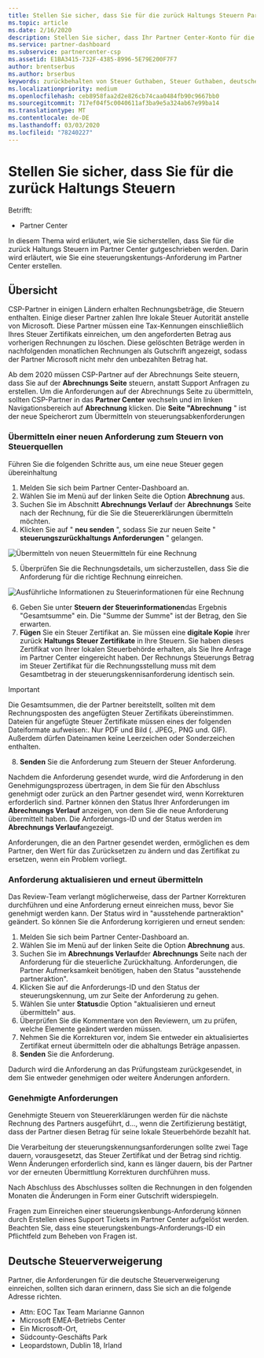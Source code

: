 ```yaml
---
title: Stellen Sie sicher, dass Sie für die zurück Haltungs Steuern Partner Center
ms.topic: article
ms.date: 2/16/2020
description: Stellen Sie sicher, dass Ihr Partner Center-Konto für die zurück Haltungs Steuern vorgesehen ist, indem Sie im Partner Center eine Anforderung zum Steuern der
ms.service: partner-dashboard
ms.subservice: partnercenter-csp
ms.assetid: E1BA3415-732F-4385-8996-5E79E200F7F7
author: brentserbus
ms.author: brserbus
keywords: zurückbehalten von Steuer Guthaben, Steuer Guthaben, deutschen Steuer Guthaben, Steuer Zertifikaten
ms.localizationpriority: medium
ms.openlocfilehash: ceb8958faa2d2e826cb74caa0484fb90c9667bb0
ms.sourcegitcommit: 717ef04f5c0040611af3ba9e5a324ab67e99ba14
ms.translationtype: MT
ms.contentlocale: de-DE
ms.lasthandoff: 03/03/2020
ms.locfileid: "78240227"
---
```

# <a name="make-sure-you-are-credited-for-withholding-tax"></a>Stellen Sie sicher, dass Sie für die zurück Haltungs Steuern

Betrifft:

- Partner Center

In diesem Thema wird erläutert, wie Sie sicherstellen, dass Sie für die zurück Haltungs Steuern im Partner Center gutgeschrieben werden. Darin wird erläutert, wie Sie eine steuerungskentungs-Anforderung im Partner Center erstellen.

## <a name="overview"></a>Übersicht

CSP-Partner in einigen Ländern erhalten Rechnungsbeträge, die Steuern enthalten. Einige dieser Partner zahlen Ihre lokale Steuer Autorität anstelle von Microsoft. Diese Partner müssen eine Tax-Kennungen einschließlich Ihres Steuer Zertifikats einreichen, um den angeforderten Betrag aus vorherigen Rechnungen zu löschen. Diese gelöschten Beträge werden in nachfolgenden monatlichen Rechnungen als Gutschrift angezeigt, sodass der Partner Microsoft nicht mehr den unbezahlten Betrag hat.

Ab dem 2020 müssen CSP-Partner auf der Abrechnungs Seite steuern, dass Sie auf der **Abrechnungs Seite** steuern, anstatt Support Anfragen zu erstellen. Um die Anforderungen auf der Abrechnungs Seite zu übermitteln, sollten CSP-Partner in das **Partner Center** wechseln und im linken Navigationsbereich auf **Abrechnung** klicken. Die **Seite "Abrechnung** " ist der neue Speicherort zum Übermitteln von steuerungsabkenforderungen 

### <a name="submit-a-new-tax-withholding-request"></a>Übermitteln einer neuen Anforderung zum Steuern von Steuerquellen

Führen Sie die folgenden Schritte aus, um eine neue Steuer gegen übereinhaltung

1. Melden Sie sich beim Partner Center-Dashboard an.
2. Wählen Sie im Menü auf der linken Seite die Option **Abrechnung** aus.
3. Suchen Sie im Abschnitt **Abrechnungs Verlauf** der **Abrechnungs** Seite nach der Rechnung, für die Sie die Steuererklärungen übermitteln möchten.
4. Klicken Sie auf " **neu senden** ", sodass Sie zur neuen Seite " **steuerungszurückhaltungs Anforderungen** " gelangen.

![Übermitteln von neuen Steuermitteln für eine Rechnung](images/wht1.png)

5. Überprüfen Sie die Rechnungsdetails, um sicherzustellen, dass Sie die Anforderung für die richtige Rechnung einreichen.

![Ausführliche Informationen zu Steuerinformationen für eine Rechnung](images/wht2.png)

6. Geben Sie unter **Steuern der Steuerinformationen**das Ergebnis "Gesamtsumme" ein. Die "Summe der Summe" ist der Betrag, den Sie erwarten.
7. **Fügen** Sie ein Steuer Zertifikat an. Sie müssen eine **digitale Kopie** ihrer zurück **Haltungs Steuer Zertifikate** in Ihre Steuern. Sie haben dieses Zertifikat von Ihrer lokalen Steuerbehörde erhalten, als Sie Ihre Anfrage im Partner Center eingereicht haben. Der Rechnungs Steuerungs Betrag im Steuer Zertifikat für die Rechnungsstellung muss mit dem Gesamtbetrag in der steuerungskennisanforderung identisch sein. 

> [!IMPORTANT]
> Die Gesamtsummen, die der Partner bereitstellt, sollten mit dem Rechnungsposten des angefügten Steuer Zertifikats übereinstimmen. Dateien für angefügte Steuer Zertifikate müssen eines der folgenden Dateiformate aufweisen:. Nur PDF und Bild (. JPEG,. PNG und. GIF). Außerdem dürfen Dateinamen keine Leerzeichen oder Sonderzeichen enthalten.

8. **Senden** Sie die Anforderung zum Steuern der Steuer Anforderung.

Nachdem die Anforderung gesendet wurde, wird die Anforderung in den Genehmigungsprozess übertragen, in dem Sie für den Abschluss genehmigt oder zurück an den Partner gesendet wird, wenn Korrekturen erforderlich sind. Partner können den Status Ihrer Anforderungen im **Abrechnungs Verlauf** anzeigen, von dem Sie die neue Anforderung übermittelt haben. Die Anforderungs-ID und der Status werden im **Abrechnungs Verlauf**angezeigt.

Anforderungen, die an den Partner gesendet werden, ermöglichen es dem Partner, den Wert für das Zurücksetzen zu ändern und das Zertifikat zu ersetzen, wenn ein Problem vorliegt. 

### <a name="update-request-and-resubmit"></a>Anforderung aktualisieren und erneut übermitteln

Das Review-Team verlangt möglicherweise, dass der Partner Korrekturen durchführen und eine Anforderung erneut einreichen muss, bevor Sie genehmigt werden kann. Der Status wird in "ausstehende partneraktion" geändert. So können Sie die Anforderung korrigieren und erneut senden:
 
1. Melden Sie sich beim Partner Center-Dashboard an.
2. Wählen Sie im Menü auf der linken Seite die Option **Abrechnung** aus.
3. Suchen Sie im **Abrechnungs Verlauf**der **Abrechnungs** Seite nach der Anforderung für die steuerliche Zurückhaltung. Anforderungen, die Partner Aufmerksamkeit benötigen, haben den Status "ausstehende partneraktion".
4. Klicken Sie auf die Anforderungs-ID und den Status der steuerungskennung, um zur Seite der Anforderung zu gehen.
5. Wählen Sie unter **Status**die Option "aktualisieren und erneut übermitteln" aus.
6. Überprüfen Sie die Kommentare von den Reviewern, um zu prüfen, welche Elemente geändert werden müssen.
7. Nehmen Sie die Korrekturen vor, indem Sie entweder ein aktualisiertes Zertifikat erneut übermitteln oder die abhaltungs Beträge anpassen.
8. **Senden** Sie die Anforderung. 

Dadurch wird die Anforderung an das Prüfungsteam zurückgesendet, in dem Sie entweder genehmigen oder weitere Änderungen anfordern.
 
### <a name="approved-requests"></a>Genehmigte Anforderungen

Genehmigte Steuern von Steuererklärungen werden für die nächste Rechnung des Partners ausgeführt, d..., wenn die Zertifizierung bestätigt, dass der Partner diesen Betrag für seine lokale Steuerbehörde bezahlt hat.

Die Verarbeitung der steuerungskennungsanforderungen sollte zwei Tage dauern, vorausgesetzt, das Steuer Zertifikat und der Betrag sind richtig. Wenn Änderungen erforderlich sind, kann es länger dauern, bis der Partner vor der erneuten Übermittlung Korrekturen durchführen muss.

Nach Abschluss des Abschlusses sollten die Rechnungen in den folgenden Monaten die Änderungen in Form einer Gutschrift widerspiegeln.
 
Fragen zum Einreichen einer steuerungskenbungs-Anforderung können durch Erstellen eines Support Tickets im Partner Center aufgelöst werden. Beachten Sie, dass eine steuerungskenbungs-Anforderungs-ID ein Pflichtfeld zum Beheben von Fragen ist.

## <a name="german-tax-withholding"></a>Deutsche Steuerverweigerung

Partner, die Anforderungen für die deutsche Steuerverweigerung einreichen, sollten sich daran erinnern, dass Sie sich an die folgende Adresse richten. 

- Attn: EOC Tax Team Marianne Gannon
- Microsoft EMEA-Betriebs Center
- Ein Microsoft-Ort,
- Südcounty-Geschäfts Park
- Leopardstown, Dublin 18, Irland

